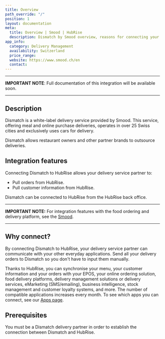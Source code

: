 ```yaml
---
title: Overview
path_override: "/"
position: 1
layout: documentation
meta:
  title: Overview | Smood | HubRise
  description: Dismatch by Smood overview, reasons for connecting your delivery service to HubRise and summary of integrated features. Synchronise data between all your apps.
app_info:
  category: Delivery Management
  availability: Switzerland
  price_range: 
  website: https://www.smood.ch/en
  contact: 
---
```


---

**IMPORTANT NOTE**: Full documentation of this integration will be available soon.

---


## Description

Dismatch is a white-label delivery service provided by Smood. This service, offering meal and online purchase deliveries, operates in over 25 Swiss cities and exclusively uses cars for delivery.

Dismatch allows restaurant owners and other partner brands to outsource deliveries.

## Integration features

Connecting Dismatch to HubRise allows your delivery service partner to:

- Pull orders from HubRise.
- Pull customer information from HubRise.

Dismatch can be connected to HubRise from the HubRise back office.

---

**IMPORTANT NOTE:** For integration features with the food ordering and delivery platform, see the [Smood](/apps/smood).

---

## Why connect?

By connecting Dismatch to HubRise, your delivery service partner can communicate with your other everyday applications. Send all your delivery orders to Dismatch so you don't have to input them manually.

Thanks to HubRise, you can synchronise your menu, your customer information and your orders with your EPOS, your online ordering solution, food delivery platforms, delivery management solutions or delivery services, eMarketing (SMS/emailing), business intelligence, stock management and customer loyalty systems, and more. The number of compatible applications increases every month.  To see which apps you can connect, see our [Apps page](/apps).

## Prerequisites

You must be a Dismatch delivery partner in order to establish the connection between Dismatch and HubRise.
